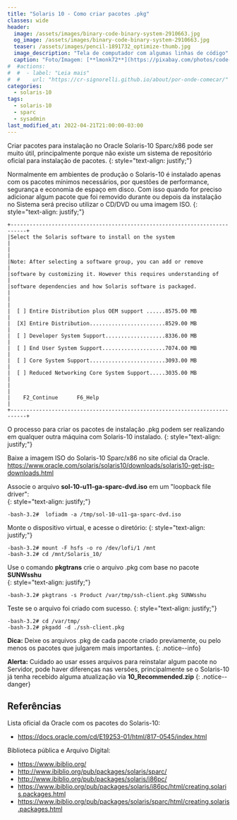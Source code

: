 ```yaml
---
title: "Solaris 10 - Como criar pacotes .pkg"
classes: wide
header:
  image: /assets/images/binary-code-binary-system-2910663.jpg
  og_image: /assets/images/binary-code-binary-system-2910663.jpg
  teaser: /assets/images/pencil-1891732_optimize-thumb.jpg
  image_description: "Tela de computador com algumas linhas de código"
  caption: "Foto/Imagem: [**lmonk72**](https://pixabay.com/photos/code-coding-web-development-944499/)"
#  #actions:
#  #  - label: "Leia mais"
#  #    url: "https://cr-signorelli.github.io/about/por-onde-comecar/"
categories:
  - solaris-10
tags:
  - solaris-10
  - sparc
  - sysadmin
last_modified_at: 2022-04-21T21:00:00-03:00
---
```


Criar pacotes para instalação no Oracle Solaris-10 Sparc/x86 pode ser muito útil, principalmente porque não existe um sistema de repositório oficial para instalação de pacotes.
{: style="text-align: justify;"}

Normalmente em ambientes de produção o Solaris-10 é instalado apenas com os pacotes mínimos necessários, por questões de performance, segurança e economia de espaço em disco. Com isso quando for preciso adicionar algum pacote que foi removido durante ou depois da instalação no Sistema será preciso utilizar o CD/DVD ou uma imagem ISO.
{: style="text-align: justify;"}

```console
+---------------------------------------------------------------------------+
|Select the Solaris software to install on the system                       |
|                                                                           |
|Note: After selecting a software group, you can add or remove              |
|software by customizing it. However this requires understanding of         |
|software dependencies and how Solaris software is packaged.                |
|                                                                           |
|  [ ] Entire Distribution plus OEM support ......8575.00 MB                |
|  [X] Entire Distribution........................8529.00 MB                |
|  [ ] Developer System Support...................8336.00 MB                |
|  [ ] End User System Support....................7074.00 MB                |
|  [ ] Core System Support........................3093.00 MB                |
|  [ ] Reduced Networking Core System Support.....3035.00 MB                |
|                                                                           |
|    F2_Continue      F6_Help                                               |
+---------------------------------------------------------------------------+
```

O processo para criar os pacotes de instalação .pkg podem ser realizando em qualquer outra máquina com Solaris-10 instalado.
{: style="text-align: justify;"}

Baixe a imagem ISO do Solaris-10 Sparc/x86 no site oficial da Oracle.  
<https://www.oracle.com/solaris/solaris10/downloads/solaris10-get-jsp-downloads.html>

Associe o arquivo **sol-10-u11-ga-sparc-dvd.iso** em um "loopback file driver":  
{: style="text-align: justify;"}

```console
-bash-3.2#  lofiadm -a /tmp/sol-10-u11-ga-sparc-dvd.iso 
```

Monte o dispositivo virtual, e acesse o diretório:
{: style="text-align: justify;"}

```console
-bash-3.2# mount -F hsfs -o ro /dev/lofi/1 /mnt
-bash-3.2# cd /mnt/Solaris_10/
```

Use o comando **pkgtrans** crie o arquivo .pkg com base no pacote **SUNWsshu**  
{: style="text-align: justify;"}

```console
-bash-3.2# pkgtrans -s Product /var/tmp/ssh-client.pkg SUNWsshu
```

Teste se o arquivo foi criado com sucesso.
{: style="text-align: justify;"}

```console
-bash-3.2# cd /var/tmp/
-bash-3.2# pkgadd -d ./ssh-client.pkg
```

**Dica:** Deixe os arquivos .pkg de cada pacote criado previamente, ou pelo menos os pacotes que julgarem mais importantes.
{: .notice--info}

**Alerta:** Cuidado ao usar esses arquivos para reinstalar algum pacote no Servidor, pode haver diferenças nas versões, principalmente se o Solaris-10 já tenha recebido alguma atualização via **10_Recommended.zip**
{: .notice--danger}

## Referências

Lista oficial da Oracle com os pacotes do Solaris-10:
* <https://docs.oracle.com/cd/E19253-01/html/817-0545/index.html>

Biblioteca pública e Arquivo Digital:
* <https://www.ibiblio.org/>
* <http://www.ibiblio.org/pub/packages/solaris/sparc/>
* <http://www.ibiblio.org/pub/packages/solaris/i86pc/>
* <https://www.ibiblio.org/pub/packages/solaris/i86pc/html/creating.solaris.packages.html>
* <https://www.ibiblio.org/pub/packages/solaris/sparc/html/creating.solaris.packages.html>